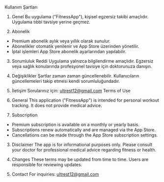 Kullanım Şartları

1. Genel
Bu uygulama ("FitnessApp"), kişisel egzersiz takibi amaçlıdır. Uygulama tıbbi tavsiye yerine geçmez.

2. Abonelik
- Premium abonelik aylık veya yıllık olarak sunulur.
- Abonelikler otomatik yenilenir ve App Store üzerinden yönetilir.
- İptal işlemleri App Store abonelik ayarlarından yapılabilir.

3. Sorumluluk Reddi
Uygulama yalnızca bilgilendirme amaçlıdır. Egzersiz veya sağlık konularında profesyonel tavsiye için doktorunuza danışın.

4. Değişiklikler
Şartlar zaman zaman güncellenebilir. Kullanıcıların güncellemeleri takip etmesi kendi sorumluluğundadır.

5. İletişim
Sorularınız için: ultrest12@gmail.com
Terms of Use

1. General
This application ("FitnessApp") is intended for personal workout tracking. It does not provide medical advice.

2. Subscription
- Premium subscription is available on a monthly or yearly basis.
- Subscriptions renew automatically and are managed via the App Store.
- Cancellations can be made through the App Store subscription settings.

3. Disclaimer
The app is for informational purposes only. Please consult your doctor for professional medical advice regarding fitness or health.

4. Changes
These terms may be updated from time to time. Users are responsible for reviewing updates.

5. Contact
For inquiries: ultrest12@gmail.com
